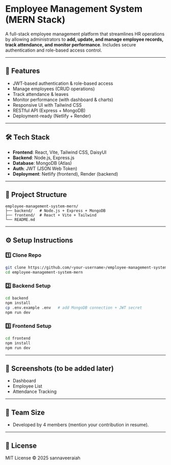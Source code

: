 # Employee Management System (MERN Stack)

A full-stack employee management platform that streamlines HR operations by allowing administrators to **add, update, and manage employee records, track attendance, and monitor performance**. Includes secure authentication and role-based access control.

---

## 🚀 Features

* JWT-based authentication & role-based access
* Manage employees (CRUD operations)
* Track attendance & leaves
* Monitor performance (with dashboard & charts)
* Responsive UI with Tailwind CSS
* RESTful API (Express + MongoDB)
* Deployment-ready (Netlify + Render)

---

## 🛠️ Tech Stack

* **Frontend**: React, Vite, Tailwind CSS, DaisyUI
* **Backend**: Node.js, Express.js
* **Database**: MongoDB (Atlas)
* **Auth**: JWT (JSON Web Token)
* **Deployment**: Netlify (frontend), Render (backend)

---

## 📂 Project Structure

```
employee-management-system-mern/
├── backend/   # Node.js + Express + MongoDB
├── frontend/  # React + Vite + Tailwind
└── README.md
```

---

## ⚙️ Setup Instructions

### 1️⃣ Clone Repo

```bash
git clone https://github.com/<your-username>/employee-management-system-mern.git
cd employee-management-system-mern
```

### 2️⃣ Backend Setup

```bash
cd backend
npm install
cp .env.example .env   # add MongoDB connection + JWT secret
npm run dev
```

### 3️⃣ Frontend Setup

```bash
cd frontend
npm install
npm run dev
```

---

## 📸 Screenshots (to be added later)

* Dashboard
* Employee List
* Attendance Tracking

---

## 👥 Team Size

* Developed by 4 members (mention your contribution in resume).

---

## 📄 License

MIT License © 2025 sannaveeraiah
